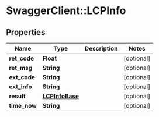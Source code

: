 # SwaggerClient::LCPInfo

## Properties
Name | Type | Description | Notes
------------ | ------------- | ------------- | -------------
**ret_code** | **Float** |  | [optional] 
**ret_msg** | **String** |  | [optional] 
**ext_code** | **String** |  | [optional] 
**ext_info** | **String** |  | [optional] 
**result** | [**LCPInfoBase**](LCPInfoBase.md) |  | [optional] 
**time_now** | **String** |  | [optional] 


